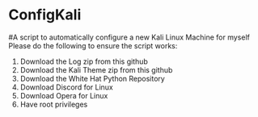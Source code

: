 # ConfigKali
#A script to automatically configure a new Kali Linux Machine for myself
Please do the following to ensure the script works:
1. Download the Log zip from this github
2. Download the Kali Theme zip from this github
3. Download the White Hat Python Repository
4. Download Discord for Linux
5. Download Opera for Linux
6. Have root privileges

